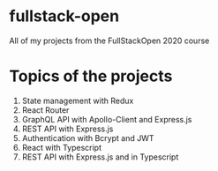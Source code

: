# fullstack-open
All of my projects from the FullStackOpen 2020 course

# Topics of the projects

1. State management with Redux
2. React Router
3. GraphQL API with Apollo-Client and Express.js
4. REST API with Express.js
5. Authentication with Bcrypt and JWT
6. React with Typescript
7. REST API with Express.js and in Typescript
